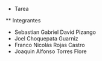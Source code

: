 *  Tarea

** Integrantes

-  Sebastian Gabriel David Pizango
-  Joel Choquepata Guarniz
-  Franco Nicolás Rojas Castro
-  Joaquin Alfonso Torres Flore

